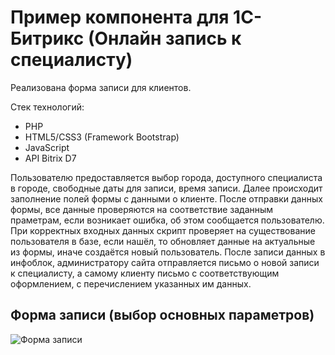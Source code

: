 # Пример компонента для 1С-Битрикс (Онлайн запись к специалисту)

Реализована форма записи для клиентов.

Стек технологий:

* PHP
* HTML5/CSS3 (Framework Bootstrap)
* JavaScript
* API Bitrix D7

Пользователю предоставляется выбор города, доступного специалиста в городе, свободные даты для записи, время записи. Далее происходит заполнение полей формы с данными о клиенте. После отправки данных формы, все данные проверяются на соответствие заданным праметрам, если возникает ошибка, об этом сообщается пользователю. При корректных входных данных скрипт проверяет на существование пользователя в базе, если нашёл, то обновляет данные на актуальные из формы, иначе создаётся новый пользователь. После записи данных в инфоблок, администратору сайта отправляется письмо о новой записи к специалисту, а самому клиенту письмо с соответствующим оформлением, с перечислением указанных им данных.

## Форма записи (выбор основных параметров)
![Форма записи](https://i.ibb.co/JWT334R/1.jpg)
